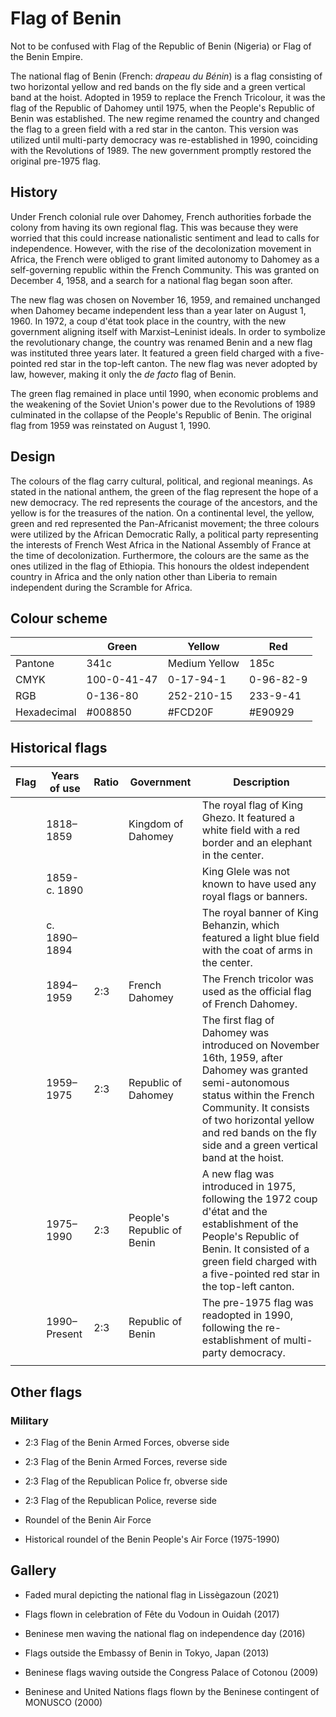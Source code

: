 # Flag of Benin

Not to be confused with Flag of the Republic of Benin (Nigeria) or Flag of the Benin Empire.

The national flag of Benin (French: *drapeau du Bénin*) is a flag consisting of two horizontal yellow and red bands on the fly side and a green vertical band at the hoist. Adopted in 1959 to replace the French Tricolour, it was the flag of the Republic of Dahomey until 1975, when the People's Republic of Benin was established. The new regime renamed the country and changed the flag to a green field with a red star in the canton. This version was utilized until multi-party democracy was re-established in 1990, coinciding with the Revolutions of 1989. The new government promptly restored the original pre-1975 flag.

## History

Under French colonial rule over Dahomey, French authorities forbade the colony from having its own regional flag. This was because they were worried that this could increase nationalistic sentiment and lead to calls for independence. However, with the rise of the decolonization movement in Africa, the French were obliged to grant limited autonomy to Dahomey as a self-governing republic within the French Community. This was granted on December 4, 1958, and a search for a national flag began soon after.

The new flag was chosen on November 16, 1959, and remained unchanged when Dahomey became independent less than a year later on August 1, 1960. In 1972, a coup d'état took place in the country, with the new government aligning itself with Marxist–Leninist ideals. In order to symbolize the revolutionary change, the country was renamed Benin and a new flag was instituted three years later. It featured a green field charged with a five-pointed red star in the top-left canton. The new flag was never adopted by law, however, making it only the *de facto* flag of Benin.

The green flag remained in place until 1990, when economic problems and the weakening of the Soviet Union's power due to the Revolutions of 1989 culminated in the collapse of the People's Republic of Benin. The original flag from 1959 was reinstated on August 1, 1990.

## Design

The colours of the flag carry cultural, political, and regional meanings. As stated in the national anthem, the green of the flag represent the hope of a new democracy. The red represents the courage of the ancestors, and the yellow is for the treasures of the nation. On a continental level, the yellow, green and red represented the Pan-Africanist movement; the three colours were utilized by the African Democratic Rally, a political party representing the interests of French West Africa in the National Assembly of France at the time of decolonization. Furthermore, the colours are the same as the ones utilized in the flag of Ethiopia. This honours the oldest independent country in Africa and the only nation other than Liberia to remain independent during the Scramble for Africa.

## Colour scheme

|             | Green       | Yellow        | Red       |
| ----------- | ----------- | ------------- | --------- |
| Pantone     | 341c        | Medium Yellow | 185c      |
| CMYK        | 100-0-41-47 | 0-17-94-1     | 0-96-82-9 |
| RGB         | 0-136-80    | 252-210-15    | 233-9-41  |
| Hexadecimal | #008850     | #FCD20F       | #E90929   |

## Historical flags

| Flag | Years of use | Ratio | Government                 | Description                                                                                                                                                                                                                                               |
| ---- | ------------ | ----- | -------------------------- | --------------------------------------------------------------------------------------------------------------------------------------------------------------------------------------------------------------------------------------------------------- |
|      | 1818–1859    |       | Kingdom of Dahomey         | The royal flag of King Ghezo. It featured a white field with a red border and an elephant in the center.                                                                                                                                                  |
|      | 1859-c. 1890 |       |                            | King Glele was not known to have used any royal flags or banners.                                                                                                                                                                                         |
|      | c. 1890–1894 |       |                            | The royal banner of King Behanzin, which featured a light blue field with the coat of arms in the center.                                                                                                                                                 |
|      | 1894–1959    | 2:3   | French Dahomey             | The French tricolor was used as the official flag of French Dahomey.                                                                                                                                                                                      |
|      | 1959–1975    | 2:3   | Republic of Dahomey        | The first flag of Dahomey was introduced on November 16th, 1959, after Dahomey was granted semi-autonomous status within the French Community. It consists of two horizontal yellow and red bands on the fly side and a green vertical band at the hoist. |
|      | 1975–1990    | 2:3   | People's Republic of Benin | A new flag was introduced in 1975, following the 1972 coup d'état and the establishment of the People's Republic of Benin. It consisted of a green field charged with a five-pointed red star in the top-left canton.                                     |
|      | 1990–Present | 2:3   | Republic of Benin          | The pre-1975 flag was readopted in 1990, following the re-establishment of multi-party democracy.                                                                                                                                                         |
|      |              |       |                            |                                                                                                                                                                                                                                                           |

## Other flags

### Military

- 2:3 Flag of the Benin Armed Forces, obverse side

- 2:3 Flag of the Benin Armed Forces, reverse side

- 2:3 Flag of the Republican Police fr, obverse side

- 2:3 Flag of the Republican Police, reverse side

- Roundel of the Benin Air Force

- Historical roundel of the Benin People's Air Force (1975-1990)

## Gallery

- Faded mural depicting the national flag in Lissègazoun (2021)

- Flags flown in celebration of Fête du Vodoun in Ouidah (2017)

- Beninese men waving the national flag on independence day (2016)

- Flags outside the Embassy of Benin in Tokyo, Japan (2013)

- Beninese flags waving outside the Congress Palace of Cotonou (2009)

- Beninese and United Nations flags flown by the Beninese contingent of MONUSCO (2000)
